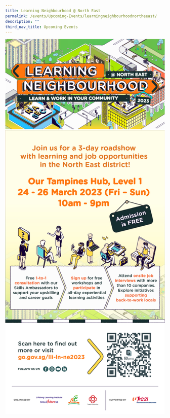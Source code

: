 ```yaml
---
title: Learning Neighbourhood @ North East
permalink: /events/Upcoming-Events/learningneighbourhoodnortheeast/
description: ""
third_nav_title: Upcoming Events
---
```

[![](/images/Publicity_HDBAd_-_FA_Top.jpg)](https://www.lli.sg/events/learning-neighbourhood-2023-northeast)
[![](/images/Publicity_HDBAd_-_FA_Bottom.jpg)](https://www.lli.sg/events/learning-neighbourhood-2023-northeast)
